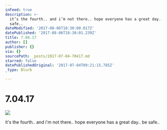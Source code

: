 ```yaml
---
inFeed: true
description: >-
  it’s the fourth.. and i’m not there.. hope everyone has a great day.. be
  safe..
dateModified: '2017-08-06T18:30:00.017Z'
datePublished: '2017-08-06T18:30:01.239Z'
title: 7.04.17
author: []
publisher: {}
via: {}
sourcePath: _posts/2017-07-04-70417.md
starred: false
datePublishedOriginal: '2017-07-04T09:21:15.785Z'
_type: Blurb

---
```

# 7.04.17
![](https://the-grid-user-content.s3-us-west-2.amazonaws.com/c19dfed1-a796-4d36-83ba-2106ad093386.jpg)

it's the fourth.. and i'm not there.. hope everyone has a great day.. be safe..